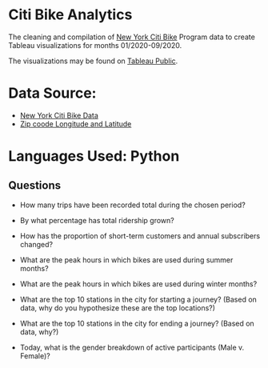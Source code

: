 # Citi Bike Analytics
The cleaning and compilation of [New York Citi Bike](https://en.wikipedia.org/wiki/Citi_Bike) Program data to create Tableau visualizations for months 01/2020-09/2020.

The visualizations may be found on [Tableau Public](https://public.tableau.com/views/NewYorkCitiBikeDataVisualization/CitiBike2020?:language=en&:retry=yes&:display_count=y&:origin=viz_share_link).

# Data Source:
* [New York Citi Bike Data](https://www.citibikenyc.com/system-data)
* [Zip coode Longitude and Latitude](https://simplemaps.com/data/us-zips)

# Languages Used: Python

## Questions

* How many trips have been recorded total during the chosen period?

* By what percentage has total ridership grown?

* How has the proportion of short-term customers and annual subscribers changed?

* What are the peak hours in which bikes are used during summer months?

* What are the peak hours in which bikes are used during winter months?

* What are the top 10 stations in the city for starting a journey? (Based on data, why do you hypothesize these are the top locations?)

* What are the top 10 stations in the city for ending a journey? (Based on data, why?)

* Today, what is the gender breakdown of active participants (Male v. Female)?
